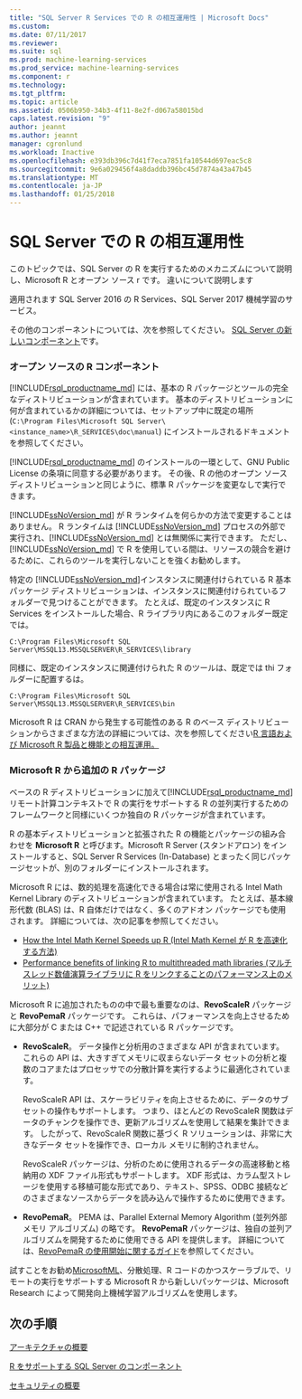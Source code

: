 ```yaml
---
title: "SQL Server R Services での R の相互運用性 | Microsoft Docs"
ms.custom: 
ms.date: 07/11/2017
ms.reviewer: 
ms.suite: sql
ms.prod: machine-learning-services
ms.prod_service: machine-learning-services
ms.component: r
ms.technology: 
ms.tgt_pltfrm: 
ms.topic: article
ms.assetid: 0506b950-34b3-4f11-8e2f-d067a58015bd
caps.latest.revision: "9"
author: jeannt
ms.author: jeannt
manager: cgronlund
ms.workload: Inactive
ms.openlocfilehash: e393db396c7d41f7eca7851fa10544d697eac5c8
ms.sourcegitcommit: 9e6a029456f4a8daddb396bc45d7874a43a47b45
ms.translationtype: MT
ms.contentlocale: ja-JP
ms.lasthandoff: 01/25/2018
---
```

# <a name="r-interoperability-in-sql-server"></a>SQL Server での R の相互運用性

このトピックでは、SQL Server の R を実行するためのメカニズムについて説明し、Microsoft R とオープン ソース r です。 違いについて説明します

適用されます SQL Server 2016 の R Services、SQL Server 2017 機械学習のサービス。

その他のコンポーネントについては、次を参照してください。 [SQL Server の新しいコンポーネント](../../advanced-analytics/r-services/new-components-in-sql-server-to-support-r.md)です。

### <a name="open-source-r-components"></a>オープン ソースの R コンポーネント

[!INCLUDE[rsql_productname_md](../../includes/rsql-productname-md.md)] には、基本の R パッケージとツールの完全なディストリビューションが含まれています。 基本のディストリビューションに何が含まれているかの詳細については、セットアップ中に既定の場所 (`C:\Program Files\Microsoft SQL Server\<instance_name>\R_SERVICES\doc\manual`) にインストールされるドキュメントを参照してください。

[!INCLUDE[rsql_productname_md](../../includes/rsql-productname-md.md)] のインストールの一環として、GNU Public License の条項に同意する必要があります。 その後、R の他のオープン ソース ディストリビューションと同じように、標準 R パッケージを変更なしで実行できます。

[!INCLUDE[ssNoVersion_md](../../includes/ssnoversion-md.md)] が R ランタイムを何らかの方法で変更することはありません。 R ランタイムは [!INCLUDE[ssNoVersion_md](../../includes/ssnoversion-md.md)] プロセスの外部で実行され、[!INCLUDE[ssNoVersion_md](../../includes/ssnoversion-md.md)] とは無関係に実行できます。 ただし、[!INCLUDE[ssNoVersion_md](../../includes/ssnoversion-md.md)] で R を使用している間は、リソースの競合を避けるために、これらのツールを実行しないことを強くお勧めします。

特定の [!INCLUDE[ssNoVersion_md](../../includes/ssnoversion-md.md)]インスタンスに関連付けられている R 基本パッケージ ディストリビューションは、インスタンスに関連付けられているフォルダーで見つけることができます。 たとえば、既定のインスタンスに R Services をインストールした場合、R ライブラリ内にあるこのフォルダー既定では。

    C:\Program Files\Microsoft SQL Server\MSSQL13.MSSQLSERVER\R_SERVICES\library

同様に、既定のインスタンスに関連付けられた R のツールは、既定では thi フォルダーに配置するは。

    C:\Program Files\Microsoft SQL Server\MSSQL13.MSSQLSERVER\R_SERVICES\bin

Microsoft R は CRAN から発生する可能性のある R のベース ディストリビューションからさまざまな方法の詳細については、次を参照してください[R 言語および Microsoft R 製品と機能との相互運用。](https://docs.microsoft.com/en-us/r-server/what-is-r-server-interoperability)

### <a name="additional-r-packages-from-microsoft-r"></a>Microsoft R から追加の R パッケージ

ベースの R ディストリビューションに加えて[!INCLUDE[rsql_productname_md](../../includes/rsql-productname-md.md)]リモート計算コンテキストで R の実行をサポートする R の並列実行するためのフレームワークと同様にいくつか独自の R パッケージが含まれています。

R の基本ディストリビューションと拡張された R の機能とパッケージの組み合わせを **Microsoft R** と呼びます。Microsoft R Server (スタンドアロン) をインストールすると、SQL Server R Services (In-Database) とまったく同じパッケージセットが、別のフォルダーにインストールされます。

Microsoft R には、数的処理を高速化できる場合は常に使用される Intel Math Kernel Library のディストリビューションが含まれています。 たとえば、基本線形代数 (BLAS) は、R 自体だけではなく、多くのアドオン パッケージでも使用されます。 詳細については、次の記事を参照してください。

+ [How the Intel Math Kernel Speeds up R (Intel Math Kernel が R を高速化する方法)](http://blog.revolutionanalytics.com/2014/10/revolution-r-open-mkl.html)
+ [Performance benefits of linking R to multithreaded math libraries (マルチ スレッド数値演算ライブラリに R をリンクすることのパフォーマンス上のメリット)](http://blog.revolutionanalytics.com/2010/06/performance-benefits-of-multithreaded-r.html)

Microsoft R に追加されたものの中で最も重要なのは、**RevoScaleR** パッケージと **RevoPemaR** パッケージです。 これらは、パフォーマンスを向上させるために大部分が C または C++ で記述されている R パッケージです。

+ **RevoScaleR**。 データ操作と分析用のさまざまな API が含まれています。 これらの API は、大きすぎてメモリに収まらないデータ セットの分析と複数のコアまたはプロセッサでの分散計算を実行するように最適化されています。

   RevoScaleR API は、スケーラビリティを向上させるために、データのサブセットの操作もサポートします。 つまり、ほとんどの RevoScaleR 関数はデータのチャンクを操作でき、更新アルゴリズムを使用して結果を集計できます。 したがって、RevoScaleR 関数に基づく R ソリューションは、非常に大きなデータ セットを操作でき、ローカル メモリに制約されません。

  RevoScaleR パッケージは、分析のために使用されるデータの高速移動と格納用の XDF ファイル形式もサポートします。 XDF 形式は、カラム型ストレージを使用する移植可能な形式であり、テキスト、SPSS、ODBC 接続などのさまざまなソースからデータを読み込んで操作するために使用できます。 

+ **RevoPemaR**。 PEMA は、Parallel External Memory Algorithm (並列外部メモリ アルゴリズム) の略です。 **RevoPemaR** パッケージは、独自の並列アルゴリズムを開発するために使用できる API を提供します。 詳細については、[RevoPemaR の使用開始に関するガイド](https://docs.microsoft.com/r-server/r/how-to-developer-pemar)を参照してください。

試すことをお勧め[MicrosoftML](https://docs.microsoft.com/r-server/r/concept-what-is-the-microsoftml-package)、分散処理、R コードのかつスケーラブルで、リモートの実行をサポートする Microsoft R から新しいパッケージは、Microsoft Research によって開発向上機械学習アルゴリズムを使用します。

## <a name="next-steps"></a>次の手順

[アーキテクチャの概要](../../advanced-analytics/r/architecture-overview-sql-server-r.md)

[R をサポートする SQL Server のコンポーネント](../../advanced-analytics/r/new-components-in-sql-server-to-support-r.md)

[セキュリティの概要](../../advanced-analytics/r/security-overview-sql-server-r.md)

